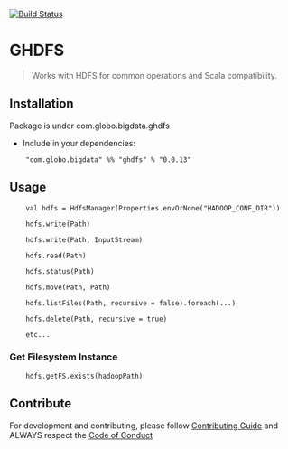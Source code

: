 [![Build Status](https://app.travis-ci.com/globocom/ghdfs.svg?branch=master)](https://app.travis-ci.com/globocom/ghdfs)

# GHDFS

> Works with HDFS for common operations and Scala compatibility.

## Installation

Package is under com.globo.bigdata.ghdfs

- Include in your dependencies:

```branch
    "com.globo.bigdata" %% "ghdfs" % "0.0.13"
```

## Usage

```branch
    val hdfs = HdfsManager(Properties.envOrNone("HADOOP_CONF_DIR"))
    
    hdfs.write(Path)
    
    hdfs.write(Path, InputStream)

    hdfs.read(Path)
    
    hdfs.status(Path)
    
    hdfs.move(Path, Path)
    
    hdfs.listFiles(Path, recursive = false).foreach(...)
    
    hdfs.delete(Path, recursive = true)

    etc...
```

### Get Filesystem Instance

```branch
    hdfs.getFS.exists(hadoopPath)
```

## Contribute

For development and contributing, please follow [Contributing Guide](https://github.com/globocom/ghdfs/blob/master/CONTRIBUTING.md) and ALWAYS respect the [Code of Conduct](https://github.com/globocom/ghdfs/blob/master/CODE_OF_CONDUCT.md)
